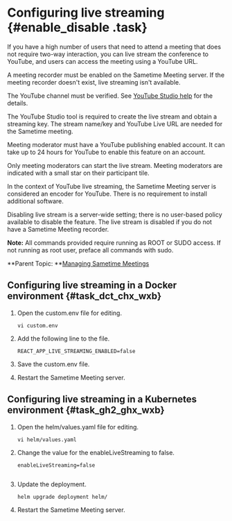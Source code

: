 # Configuring live streaming {#enable_disable .task}

If you have a high number of users that need to attend a meeting that does not require two-way interaction, you can live stream the conference to YouTube, and users can access the meeting using a YouTube URL.

A meeting recorder must be enabled on the Sametime Meeting server. If the meeting recorder doesn't exist, live streaming isn't available.

The YouTube channel must be verified. See [YouTube Studio help](https://support.google.com/youtube/answer/2474026#enable) for the details.

The YouTube Studio tool is required to create the live stream and obtain a streaming key. The stream name/key and YouTube Live URL are needed for the Sametime meeting.

Meeting moderator must have a YouTube publishing enabled account. It can take up to 24 hours for YouTube to enable this feature on an account.

Only meeting moderators can start the live stream. Meeting moderators are indicated with a small star on their participant tile.

In the context of YouTube live streaming, the Sametime Meeting server is considered an encoder for YouTube. There is no requirement to install additional software.

Disabling live stream is a server-wide setting; there is no user-based policy available to disable the feature. The live stream is disabled if you do not have a Sametime Meeting recorder.

**Note:** All commands provided require running as ROOT or SUDO access. If not running as root user, preface all commands with sudo.

**Parent Topic:  **[Managing Sametime Meetings](sametime_meeting_administering.md)

## Configuring live streaming in a Docker environment {#task_dct_chx_wxb}

1.  Open the custom.env file for editing.

    ``` {#codeblock_g45_gjx_wxb}
    vi custom.env 
    ```

2.  Add the following line to the file.

    ``` {#codeblock_dx3_jjx_wxb}
    REACT_APP_LIVE_STREAMING_ENABLED=false 
    ```

3.  Save the custom.env file.

4.  Restart the Sametime Meeting server. 

## Configuring live streaming in a Kubernetes environment {#task_gh2_ghx_wxb}

1.  Open the helm/values.yaml file for editing.

    ``` {#codeblock_hrb_kjx_wxb}
    vi helm/values.yaml 
    ```

2.  Change the value for the enableLiveStreaming to false.

    ``` {#codeblock_bxg_kjx_wxb}
    enableLiveStreaming=false  
    
    
    ```

3.  Update the deployment.

    ``` {#codeblock_trg_dkx_wxb}
    helm upgrade deployment helm/
    ```

4.  Restart the Sametime Meeting server.

